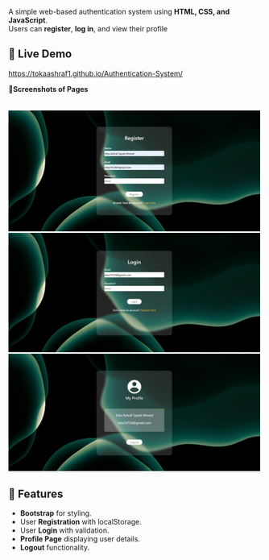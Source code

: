 A simple web-based authentication system using **HTML, CSS, and JavaScript**.  
Users can **register**, **log in**, and view their profile
## 🚀 Live Demo
https://tokaashraf1.github.io/Authentication-System/

🚀**Screenshots of Pages**
</br>
</br>
</br>
<img src="img/register.jpg" alt="Register Page" width="500" />
<img src="img/login.jpg" alt="Register Page" width="500" />
<img src="img/profile.jpg" alt="Register Page" width="500" />

## 🚀 Features
- **Bootstrap** for styling.
- User **Registration** with localStorage.
- User **Login** with validation.
- **Profile Page** displaying user details.
- **Logout** functionality.



